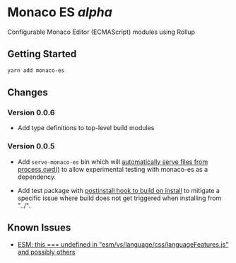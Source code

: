 # Monaco ES _alpha_

Configurable Monaco Editor (ECMAScript) modules using Rollup

## Getting Started

```sh
yarn add monaco-es
```

## Changes

### Version 0.0.6

- Add type definitions to top-level build modules

### Version 0.0.5

- Add `serve-monaco-es` bin which will [automatically serve files from process.cwd()](https://github.com/SMotaal/monaco-es/issues/2) to allow experimental testing with monaco-es as a dependency.

- Add test package with [postinstall hook to build on install](https://github.com/SMotaal/monaco-es/issues/1) to mitigate a specific issue where build does not get triggered when installing from "../".

## Known Issues

- [ESM: this === undefined in "esm/vs/language/css/languageFeatures.js" and possibly others](https://github.com/Microsoft/monaco-editor/issues/945)
